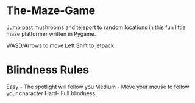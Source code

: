 # The-Maze-Game
Jump past mushrooms and teleport to random locations in this fun little maze platformer written in Pygame.

WASD/Arrows to move
Left Shift to jetpack

# Blindness Rules
Easy - The spotlight will follow you
Medium - Move your mouse to follow your character
Hard- Full blindness
